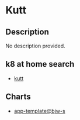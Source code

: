 # Kutt

## Description

No description provided.

## k8 at home search

- [kutt](https://nanne.dev/k8s-at-home-search/#/kutt)

## Charts

- [app-template@bjw-s](https://bjw-s.github.io/helm-charts/)
